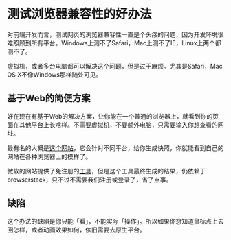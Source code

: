 # 测试浏览器兼容性的好办法



对前端开发而言，测试网页的浏览器兼容性一直是个头疼的问题，因为开发环境很难照顾到所有平台。Windows上测不了Safari，Mac上测不了IE，Linux上两个都测不了。

虚拟机，或者多台电脑都可以解决这个问题，但是过于麻烦。尤其是Safari，Mac OS X不像Windows那样随处可见。


## 基于Web的简便方案

好在现在有基于Web的解决方案，让你能在一个普通的浏览器上，就看到你的页面在其他平台上长啥样。不需要虚拟机，不要额外电脑，只需要输入你想查看的网址。

最有名的大概是[这个网站][browserstack]，它会针对不同平台，给你生成快照，你就能看到自己的网站在各种浏览器上的模样了。

微软的网站提供了免注册的[工具][mstool]，但是这个工具最终生成的结果，仍依赖于browserstack，只不过不需要我们注册或登录了，省了点事。


## 缺陷

这个办法的缺陷是你只能「看」，不能实际「操作」。所以如果你想知道鼠标点上去回怎样，或者动画效果如何，依旧需要去原生平台。


[browserstack]: https://www.browserstack.com/
[mstool]: https://developer.microsoft.com/en-us/microsoft-edge/tools/screenshots/
